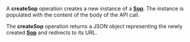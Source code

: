 <a name="createSop"></a>A **createSop** operation creates a new instance of a <a href="#sops">**Sop**</a>. The instance is populated with the content of the body of the API call.

The **createSop** operation returns a JSON object representing the newly created <a href="#sops">**Sop**</a> and redirects to its URL.
